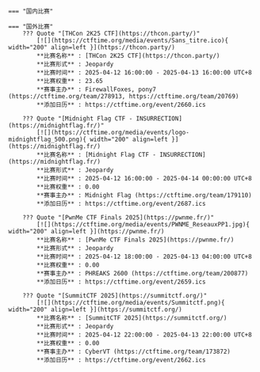     === "国内比赛"
    
    === "国外比赛"
        ??? Quote "[THCon 2K25 CTF](https://thcon.party/)"  
            [![](https://ctftime.org/media/events/Sans_titre.ico){ width="200" align=left }](https://thcon.party/)  
            **比赛名称** : [THCon 2K25 CTF](https://thcon.party/)  
            **比赛形式** : Jeopardy  
            **比赛时间** : 2025-04-12 16:00:00 - 2025-04-13 16:00:00 UTC+8  
            **比赛权重** : 23.65  
            **赛事主办** : FirewallFoxes, pony7 (https://ctftime.org/team/278913, https://ctftime.org/team/20769)  
            **添加日历** : https://ctftime.org/event/2660.ics  
            
        ??? Quote "[Midnight Flag CTF - INSURRECTION](https://midnightflag.fr/)"  
            [![](https://ctftime.org/media/events/logo-midnightflag_500.png){ width="200" align=left }](https://midnightflag.fr/)  
            **比赛名称** : [Midnight Flag CTF - INSURRECTION](https://midnightflag.fr/)  
            **比赛形式** : Jeopardy  
            **比赛时间** : 2025-04-12 16:00:00 - 2025-04-14 00:00:00 UTC+8  
            **比赛权重** : 0.00  
            **赛事主办** : Midnight Flag (https://ctftime.org/team/179110)  
            **添加日历** : https://ctftime.org/event/2687.ics  
            
        ??? Quote "[PwnMe CTF Finals 2025](https://pwnme.fr/)"  
            [![](https://ctftime.org/media/events/PWNME_ReseauxPP1.jpg){ width="200" align=left }](https://pwnme.fr/)  
            **比赛名称** : [PwnMe CTF Finals 2025](https://pwnme.fr/)  
            **比赛形式** : Jeopardy  
            **比赛时间** : 2025-04-12 18:00:00 - 2025-04-13 04:00:00 UTC+8  
            **比赛权重** : 0.00  
            **赛事主办** : PHREAKS 2600 (https://ctftime.org/team/200877)  
            **添加日历** : https://ctftime.org/event/2659.ics  
            
        ??? Quote "[SummitCTF 2025](https://summitctf.org/)"  
            [![](https://ctftime.org/media/events/Summitctf.png){ width="200" align=left }](https://summitctf.org/)  
            **比赛名称** : [SummitCTF 2025](https://summitctf.org/)  
            **比赛形式** : Jeopardy  
            **比赛时间** : 2025-04-12 22:00:00 - 2025-04-13 22:00:00 UTC+8  
            **比赛权重** : 0.00  
            **赛事主办** : CyberVT (https://ctftime.org/team/173872)  
            **添加日历** : https://ctftime.org/event/2662.ics  
            